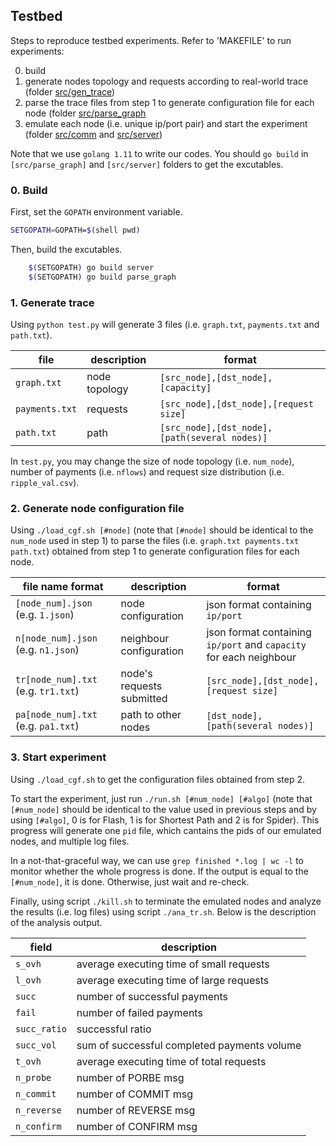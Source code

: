 ## Testbed
Steps to reproduce testbed experiments. Refer to 'MAKEFILE' to run experiments:

0. build 
1. generate nodes topology and requests according to real-world trace (folder [src/gen_trace](https://github.com/NetX-lab/Offchain-routing-traces-and-code/tree/master/testbed/src/gen_trace))
2. parse the trace files from step 1 to generate configuration file for each node (folder [src/parse_graph](https://github.com/NetX-lab/Offchain-routing-traces-and-code/tree/master/testbed/src/parse_graph)
3. emulate each node (i.e. unique ip/port pair) and start the experiment (folder [src/comm](https://github.com/NetX-lab/Offchain-routing-traces-and-code/tree/master/testbed/src/comm) and [src/server](https://github.com/NetX-lab/Offchain-routing-traces-and-code/tree/master/testbed/src/server))

Note that we use `golang 1.11` to write our codes. You should `go build` in `[src/parse_graph]` and `[src/server]` folders to get the excutables.

### 0. Build 
First, set the `GOPATH` environment variable. 
```bash
SETGOPATH=GOPATH=$(shell pwd)
```

Then, build the excutables. 
```bash
	$(SETGOPATH) go build server
	$(SETGOPATH) go build parse_graph
```

### 1. Generate trace
Using `python test.py` will generate 3 files (i.e. `graph.txt`, `payments.txt` and `path.txt`). 

| file | description | format |
|-----|-----|-----|
| `graph.txt` | node topology | `[src_node],[dst_node],[capacity]`|
| `payments.txt` | requests | `[src_node],[dst_node],[request size]` |
| `path.txt` | path | `[src_node],[dst_node],[path(several nodes)]` |

In `test.py`, you may change the size of node topology (i.e. `num_node`), number of payments (i.e. `nflows`) and request size distribution (i.e. `ripple_val.csv`).

### 2. Generate node configuration file
Using `./load_cgf.sh [#node]` (note that `[#node]` should be identical to the `num_node` used in step 1) to parse the files (i.e. `graph.txt payments.txt path.txt`) obtained from step 1 to generate configuration files for each node.

| file name format | description | format |
|-----|-----|-----|
|`[node_num].json` (e.g. `1.json`) | node configuration | json format containing `ip/port` |
|`n[node_num].json` (e.g. `n1.json`) | neighbour configuration | json format containing `ip/port` and `capacity` for each neighbour |
|`tr[node_num].txt` (e.g. `tr1.txt`) | node's requests submitted | `[src_node],[dst_node],[request size]` |
|`pa[node_num].txt` (e.g. `pa1.txt`) | path to other nodes | `[dst_node],[path(several nodes)]` | 


### 3. Start experiment
Using `./load_cgf.sh` to get the configuration files obtained from step 2. 

To start the experiment, just run `./run.sh [#num_node] [#algo]` (note that `[#num_node]` should be identical to the value used in previous steps and by using `[#algo]`, 0 is for Flash, 1 is for Shortest Path and 2 is for Spider). This progress will generate one `pid` file, which cantains the pids of our emulated nodes, and multiple log files.

In a not-that-graceful way, we can use `grep finished *.log | wc -l` to monitor whether the whole progress is done. If the output is equal to the `[#num_node]`, it is done. Otherwise, just wait and re-check.

Finally, using script `./kill.sh` to terminate the emulated nodes and analyze the results (i.e. log files) using script `./ana_tr.sh`. Below is the description of the analysis output.

| field | description |
|-----|-----|
| `s_ovh` | average executing time of small requests |
| `l_ovh` | average executing time of large requests |
| `succ` | number of successful payments |
| `fail` | number of failed payments |
| `succ_ratio` | successful ratio |
| `succ_vol` | sum of successful completed payments volume |
| `t_ovh` | average executing time of total requests|
| `n_probe` | number of PORBE msg |
| `n_commit` | number of COMMIT msg |
| `n_reverse` | number of REVERSE msg |
| `n_confirm` | number of CONFIRM msg |

